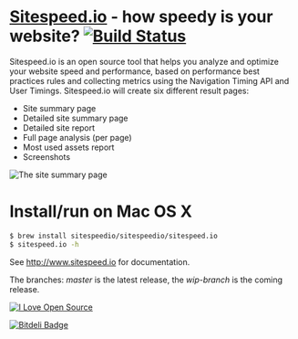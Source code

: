 <a href="http://www.sitespeed.io" target="_blank">Sitespeed.io</a> - how speedy is your website? [![Build Status](https://secure.travis-ci.org/sitespeedio/sitespeed.io.png?branch=master)](http://travis-ci.org/sitespeedio/sitespeed.io)
=============

Sitespeed.io is an open source tool that helps you analyze and optimize your website speed and performance, based on performance best practices rules and collecting metrics using the Navigation Timing API and User Timings.
Sitespeed.io will create six different result pages:
 * Site summary page
 * Detailed site summary page
 * Detailed site report
 * Full page analysis (per page)
 * Most used assets report
 * Screenshots

![The site summary page](https://raw.github.com/sitespeedio/sitespeed.io/master/doc/summary-2.0.jpg)

Install/run on Mac OS X
=============
```bash
$ brew install sitespeedio/sitespeedio/sitespeed.io
$ sitespeed.io -h
```

See <a href="http://www.sitespeed.io">http://www.sitespeed.io</a> for documentation.  

The branches: *master* is the latest release, the *wip-branch* is the coming release.

[![I Love Open Source](http://www.iloveopensource.io/images/logo-lightbg.png)](http://www.iloveopensource.io/projects/5261764143c6bdee140001d4)


[![Bitdeli Badge](https://d2weczhvl823v0.cloudfront.net/soulgalore/sitespeed.io/trend.png)](https://bitdeli.com/free "Bitdeli Badge")

